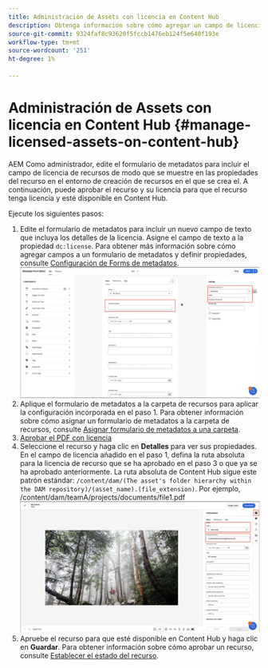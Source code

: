 ```yaml
---
title: Administración de Assets con licencia en Content Hub
description: Obtenga información sobre cómo agregar un campo de licencia al formulario de metadatos del recurso, aplicar la propiedad Metadatos de licencia a las carpetas de recursos y aprobar recursos con licencias para su uso.
source-git-commit: 9324faf8c93620f5fccb1476eb124f5e640f193e
workflow-type: tm+mt
source-wordcount: '251'
ht-degree: 1%

---
```



# Administración de Assets con licencia en Content Hub {#manage-licensed-assets-on-content-hub}

AEM Como administrador, edite el formulario de metadatos para incluir el campo de licencia de recursos de modo que se muestre en las propiedades del recurso en el entorno de creación de recursos en el que se crea el. A continuación, puede aprobar el recurso y su licencia para que el recurso tenga licencia y esté disponible en Content Hub.

Ejecute los siguientes pasos:

1. Edite el formulario de metadatos para incluir un nuevo campo de texto que incluya los detalles de la licencia. Asigne el campo de texto a la propiedad `dc:license`. Para obtener más información sobre cómo agregar campos a un formulario de metadatos y definir propiedades, consulte [Configuración de Forms de metadatos](/help/assets/metadata-assets-view.md#metadata-forms).
   ![extracción zip](/help/assets/assets/metadata-form-edit.png)
1. Aplique el formulario de metadatos a la carpeta de recursos para aplicar la configuración incorporada en el paso 1. Para obtener información sobre cómo asignar un formulario de metadatos a la carpeta de recursos, consulte [Asignar formulario de metadatos a una carpeta](/help/assets/metadata-assets-view.md#metadata-forms).
1. [Aprobar el PDF con licencia](/help/assets/manage-organize-assets-view.md#set-asset-status)
1. Seleccione el recurso y haga clic en **Detalles** para ver sus propiedades. En el campo de licencia añadido en el paso 1, defina la ruta absoluta para la licencia de recurso que se ha aprobado en el paso 3 o que ya se ha aprobado anteriormente. La ruta absoluta de Content Hub sigue este patrón estándar: `/content/dam/(The asset's folder hierarchy within the DAM repository)/(asset_name).(file_extension)`. Por ejemplo, /content/dam/teamA/projects/documents/file1.pdf
   ![ruta absoluta](/help/assets/assets/absolute-path.png)
1. Apruebe el recurso para que esté disponible en Content Hub y haga clic en **Guardar**. Para obtener información sobre cómo aprobar un recurso, consulte [Establecer el estado del recurso](/help/assets/manage-organize-assets-view.md#set-asset-status).



